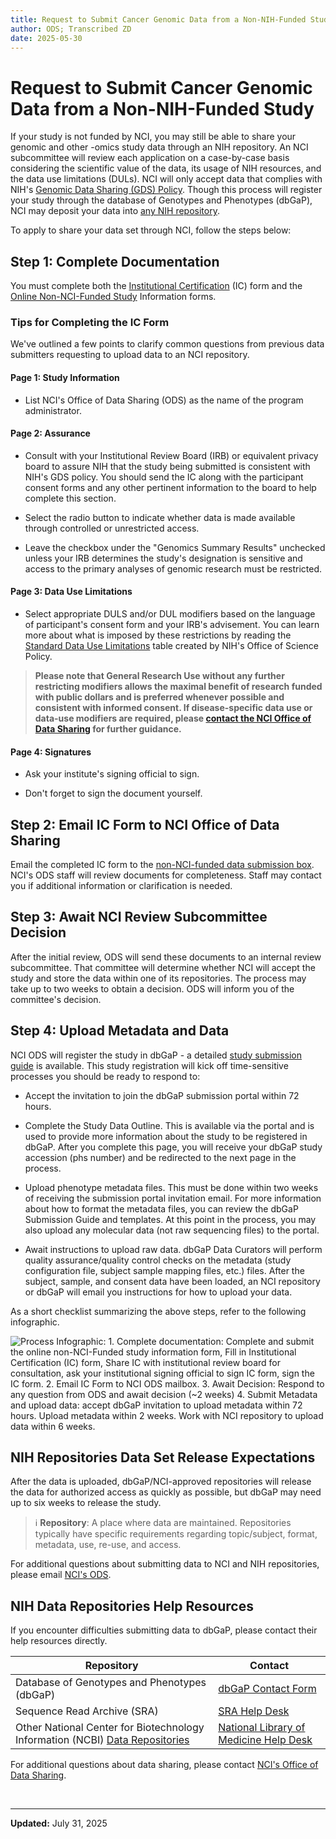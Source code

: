 ```yaml
---
title: Request to Submit Cancer Genomic Data from a Non-NIH-Funded Study
author: ODS; Transcribed ZD
date: 2025-05-30
---
```


# Request to Submit Cancer Genomic Data from a Non-NIH-Funded Study

If your study is not funded by NCI, you may still be able to share your genomic and other -omics study data through an NIH repository. An NCI subcommittee will review each application on a case-by-case basis considering the scientific value of the data, its usage of NIH resources, and the data use limitations (DULs). NCI will only accept data that complies with NIH's [Genomic Data Sharing (GDS) Policy](https://datascience.cancer.gov/data-sharing/genomic-data-sharing/about-the-genomic-data-sharing-policy). Though this process will register your study through the database of Genotypes and Phenotypes (dbGaP), NCI may deposit your data into [any NIH repository](https://www.nlm.nih.gov/NIHbmic/nih_data_sharing_repositories.html).

To apply to share your data set through NCI, follow the steps below:

## Step 1: Complete Documentation

You must complete both the [Institutional Certification](https://sharing.nih.gov/genomic-data-sharing-policy/institutional-certifications/completing-an-institutional-certification-form) (IC) form and the [Online Non-NCI-Funded Study](https://forms.office.com/Pages/ResponsePage.aspx?id=eHW3FHOX1UKFByUcotwrBjcbADvs4RxIobADe4cxh_ZURUxNNUUzU0NTWDdGR0dLWjdPSFg4SVRDUi4u) Information forms.

### **Tips for Completing the IC Form**

We've outlined a few points to clarify common questions from previous data submitters requesting to upload data to an NCI repository.

#### **Page 1: Study Information**

- List NCI's Office of Data Sharing (ODS) as the name of the program administrator.

#### **Page 2: Assurance**

- Consult with your Institutional Review Board (IRB) or equivalent privacy board to assure NIH that the study being submitted is consistent with NIH's GDS policy. You should send the IC along with the participant consent forms and any other pertinent information to the board to help complete this section.

- Select the radio button to indicate whether data is made available through controlled or unrestricted access.

- Leave the checkbox under the "Genomics Summary Results" unchecked unless your IRB determines the study's designation is sensitive and access to the primary analyses of genomic research must be restricted.

#### **Page 3: Data Use Limitations**

- Select appropriate DULS and/or DUL modifiers based on the language of participant's consent form and your IRB's advisement. You can learn more about what is imposed by these restrictions by reading the [Standard Data Use Limitations](https://sharing.nih.gov/genomic-data-sharing-policy/institutional-certifications/completing-an-institutional-certification-form#step-5) table created by NIH's Office of Science Policy.

> **Please note that General Research Use without any further restricting modifiers allows the maximal benefit of research funded with public dollars and is preferred whenever possible and consistent with informed consent. If disease-specific data use or data-use modifiers are required, please [contact the NCI Office of Data Sharing](mailto:NCIOfficeofDataSharing@mail.nih.gov) for further guidance.**

#### **Page 4: Signatures**

- Ask your institute's signing official to sign.

- Don't forget to sign the document yourself.

## Step 2: Email IC Form to NCI Office of Data Sharing

Email the completed IC form to the [non-NCI-funded data submission box](mailto:nonNCIsupportedGSA@mail.nih.gov). NCI's ODS staff will review documents for completeness. Staff may contact you if additional information or clarification is needed.

## Step 3: Await NCI Review Subcommittee Decision

After the initial review, ODS will send these documents to an internal review subcommittee. That committee will determine whether NCI will accept the study and store the data within one of its repositories. The process may take up to two weeks to obtain a decision. ODS will inform you of the committee's decision.

## Step 4: Upload Metadata and Data

NCI ODS will register the study in dbGaP - a detailed [study submission guide](https://www.ncbi.nlm.nih.gov/gap/docs/submissionguide/) is available. This study registration will kick off time-sensitive processes you should be ready to respond to:

- Accept the invitation to join the dbGaP submission portal within 72 hours.

- Complete the Study Data Outline. This is available via the portal and is used to provide more information about the study to be registered in dbGaP. After you complete this page, you will receive your dbGaP study accession (phs number) and be redirected to the next page in the process.

- Upload phenotype metadata files. This must be done within two weeks of receiving the submission portal invitation email. For more information about how to format the metadata files, you can review the dbGaP Submission Guide and templates. At this point in the process, you may also upload any molecular data (not raw sequencing files) to the portal.

- Await instructions to upload raw data. dbGaP Data Curators will perform quality assurance/quality control checks on the metadata (study configuration file, subject sample mapping files, etc.) files. After the subject, sample, and consent data have been loaded, an NCI repository or dbGaP will email you instructions for how to upload your data.

As a short checklist summarizing the above steps, refer to the following infographic.

![Process Infographic: 1. Complete documentation: Complete and submit the online non-NCI-Funded study information form, Fill in Institutional Certification (IC) form, Share IC with institutional review board for consultation, ask your institutional signing official to sign IC form, sign the IC form. 2. Email IC Form to NCI ODS mailbox. 3. Await Decision: Respond to any question from ODS and await decision (~2 weeks) 4. Submit Metadata and upload data: accept dbGaP invitation to upload metadata within 72 hours. Upload metadata within 2 weeks. Work with NCI repository to upload data within 6 weeks.](https://raw.githubusercontent.com/CBIIT/ccdi-ods-content/main/pages/images/custom/Non-NIH-Funded-Researchers-Infographic.png "Submitting Non-NCI-Funded Genomic Data")

## NIH Repositories Data Set Release Expectations

After the data is uploaded, dbGaP/NCI-approved repositories will release the data for authorized access as quickly as possible, but dbGaP may need up to six weeks to release the study.
> &#8505; **Repository**: A place where data are maintained. Repositories typically have specific requirements regarding topic/subject, format, metadata, use, re-use, and access.

For additional questions about submitting data to NCI and NIH repositories, please email [NCI's ODS](mailto:NCIOfficeofDataSharing@mail.nih.gov).

## NIH Data Repositories Help Resources

If you encounter difficulties submitting data to dbGaP, please contact their help resources directly.

| Repository | Contact |
|------------|---------|
| Database of Genotypes and Phenotypes (dbGaP) | [dbGaP Contact Form](https://dbgap.ncbi.nlm.nih.gov/aa/wga.cgi?page=email&from=login) |
| Sequence Read Archive (SRA) | [SRA Help Desk](mailto:sra@ncbi.nlm.nih.gov) |
| Other National Center for Biotechnology Information (NCBI) [Data Repositories](https://support.nlm.nih.gov/support/create-case) | [National Library of Medicine Help Desk](https://support.nlm.nih.gov/support/create-case) |

For additional questions about data sharing, please contact [NCI's Office of Data Sharing](mailto:NCIOfficeofDataSharing@mail.nih.gov).

&nbsp;  

---

**Updated:** July 31, 2025
